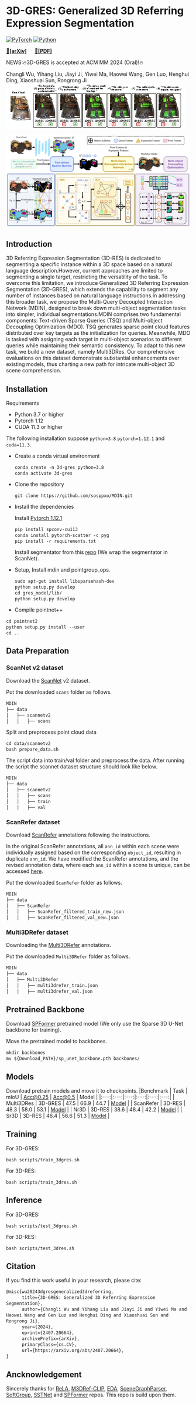 # 3D-GRES: Generalized 3D Referring Expression Segmentation
[![PyTorch](https://img.shields.io/badge/PyTorch-1.12.1-%23EE4C2C.svg?style=&logo=PyTorch&logoColor=white)](https://pytorch.org/)
[![Python](https://img.shields.io/badge/Python-3.7%20|%203.8%20|%203.9-blue.svg?style=&logo=python&logoColor=ffdd54)](https://www.python.org/downloads/)

**[🔗[arXiv]](https://arxiv.org/abs/2407.20664)** &emsp; 
**[📄[PDF]](https://arxiv.org/pdf/2407.20664)** &emsp;


NEWS:🔥3D-GRES is accepted at ACM MM 2024 (Oral)!🔥

Changli Wu, Yihang Liu, Jiayi Ji, Yiwei Ma, Haowei Wang, Gen Luo, Henghui Ding, Xiaoshuai Sun, Rongrong Ji
<img src="docs\3d-gres.png"/>

<img src="docs\mdin.png"/>

## Introduction

3D Referring Expression Segmentation (3D-RES) is dedicated to segmenting a specific instance within a 3D space based on a natural language description.However, current approaches are limited to segmenting a single target, restricting the versatility of the task. To overcome this limitation, we introduce Generalized 3D Referring Expression Segmentation (3D-GRES), which extends the capability to segment any number of instances based on natural language instructions.In addressing this broader task, we propose the Multi-Query Decoupled Interaction Network (MDIN), designed to break down multi-object segmentation tasks into simpler, individual segmentations.MDIN comprises two fundamental components: Text-driven Sparse Queries (TSQ) and Multi-object Decoupling Optimization (MDO). TSQ generates sparse point cloud features distributed over key targets as the initialization for queries. Meanwhile, MDO is tasked with assigning each target in multi-object scenarios to different queries while maintaining their semantic consistency. To adapt to this new task, we build a new dataset, namely Multi3DRes. Our comprehensive evaluations on this dataset demonstrate substantial enhancements over existing models, thus charting a new path for intricate multi-object 3D scene comprehension.

## Installation

Requirements

- Python 3.7 or higher
- Pytorch 1.12
- CUDA 11.3 or higher

The following installation suppose `python=3.8` `pytorch=1.12.1` and `cuda=11.3`.
- Create a conda virtual environment

  ```
  conda create -n 3d-gres python=3.8
  conda activate 3d-gres
  ```

- Clone the repository

  ```
  git clone https://github.com/sosppxo/MDIN.git
  ```

- Install the dependencies

  Install [Pytorch 1.12.1](https://pytorch.org/)

  ```
  pip install spconv-cu113
  conda install pytorch-scatter -c pyg
  pip install -r requirements.txt
  ```

  Install segmentator from this [repo](https://github.com/Karbo123/segmentator) (We wrap the segmentator in ScanNet).

- Setup, Install mdin and pointgroup_ops.

  ```
  sudo apt-get install libsparsehash-dev
  python setup.py develop
  cd gres_model/lib/
  python setup.py develop
  ```
-  Compile pointnet++
  ```
  cd pointnet2
  python setup.py install --user
  cd ..
  ```

## Data Preparation

### ScanNet v2 dataset

Download the [ScanNet](http://www.scan-net.org/) v2 dataset.

Put the downloaded `scans` folder as follows.

```
MDIN
├── data
│   ├── scannetv2
│   │   ├── scans
```

Split and preprocess point cloud data

```
cd data/scannetv2
bash prepare_data.sh
```

The script data into train/val folder and preprocess the data. After running the script the scannet dataset structure should look like below.

```
MDIN
├── data
│   ├── scannetv2
│   │   ├── scans
│   │   ├── train
│   │   ├── val
```

### ScanRefer dataset
Download [ScanRefer](https://github.com/daveredrum/ScanRefer) annotations following the instructions.

In the original ScanRefer annotations, all `ann_id` within each scene were individually assigned based on the corresponding `object_id`, resulting in duplicate `ann_id`. We have modified the ScanRefer annotations, and the revised annotation data, where each `ann_id` within a scene is unique, can be accessed [here](https://stuxmueducn-my.sharepoint.com/:f:/g/personal/liuyihang_stu_xmu_edu_cn/Euro_ViDA6JPiF05ayQqa_EB32qVgfhxc0c0-Oy5S7XjrA?e=0t4VlB).

Put the downloaded `ScanRefer` folder as follows.
```
MDIN
├── data
│   ├── ScanRefer
│   │   ├── ScanRefer_filtered_train_new.json
│   │   ├── ScanRefer_filtered_val_new.json
```
### Multi3DRefer dataset
Downloading the [Multi3DRefer](https://aspis.cmpt.sfu.ca/projects/multi3drefer/data/multi3drefer_train_val.zip) annotations. 

Put the downloaded `Multi3DRefer` folder as follows.
```
MDIN
├── data
│   ├── Multi3DRefer
│   │   ├── multi3drefer_train.json
│   │   ├── multi3drefer_val.json
```

## Pretrained Backbone

Download [SPFormer](https://stuxmueducn-my.sharepoint.com/:f:/g/personal/22920182204313_stu_xmu_edu_cn/Em7yJHaCHAxFpM15uVwk9cgByDp-67lWQg59vkU-zokHYA?e=IuZV0D) pretrained model (We only use the Sparse 3D U-Net backbone for training).

Move the pretrained model to backbones.
```
mkdir backbones
mv ${Download_PATH}/sp_unet_backbone.pth backbones/
```

## Models
Download pretrain models and move it to checkpoints.
|Benchmark | Task  | mIoU | Acc@0.25 | Acc@0.5 | Model |
|:---:|:---:|:---:|:---:|:---:|:---:|
| Multi3DRes | 3D-GRES | 47.5 | 66.9 | 44.7 | [Model](https://stuxmueducn-my.sharepoint.com/:u:/g/personal/liuyihang_stu_xmu_edu_cn/EUJsjxlCnThPhhDd9qU7uzkBQh6EsTc8h4TeREr3qbxKDw?e=igqKF3) |
| ScanRefer   | 3D-RES | 48.3 | 58.0 | 53.1 | [Model](https://stuxmueducn-my.sharepoint.com/:u:/g/personal/liuyihang_stu_xmu_edu_cn/Ecjim2JRxFZAvVitoKVqFOwByVfbJoQRN62O4xA2kTNsuw?e=kgAClI) |
| Nr3D        | 3D-RES | 38.6 | 48.4 | 42.2 | [Model](https://stuxmueducn-my.sharepoint.com/:u:/g/personal/liuyihang_stu_xmu_edu_cn/EdQoF63xEodGpL8TLktE-WABbd3dcrlsGjP0lnooWzMfOg?e=2QLyDQ) |
| Sr3D        | 3D-RES | 46.4 | 56.6 | 51.3 | [Model](https://stuxmueducn-my.sharepoint.com/:u:/g/personal/liuyihang_stu_xmu_edu_cn/EZ4cZn-dNQpIoj1ZF9Zw-MMBuHfv_LGEZMXaeePT1sdX5A?e=RbS3LT) |


## Training
For 3D-GRES:
```
bash scripts/train_3dgres.sh
```
For 3D-RES:
```
bash scripts/train_3dres.sh
```

## Inference
For 3D-GRES:
```
bash scripts/test_3dgres.sh
```
For 3D-RES:
```
bash scripts/test_3dres.sh
```
## Citation

If you find this work useful in your research, please cite:

```
@misc{wu20243dgresgeneralized3dreferring,
      title={3D-GRES: Generalized 3D Referring Expression Segmentation}, 
      author={Changli Wu and Yihang Liu and Jiayi Ji and Yiwei Ma and Haowei Wang and Gen Luo and Henghui Ding and Xiaoshuai Sun and Rongrong Ji},
      year={2024},
      eprint={2407.20664},
      archivePrefix={arXiv},
      primaryClass={cs.CV},
      url={https://arxiv.org/abs/2407.20664}, 
}
```

## Ancknowledgement

Sincerely thanks for [ReLA](https://github.com/henghuiding/ReLA), [M3DRef-CLIP](https://github.com/3dlg-hcvc/M3DRef-CLIP), [EDA](https://github.com/yanmin-wu/EDA), [SceneGraphParser](https://github.com/vacancy/SceneGraphParser), [SoftGroup](https://github.com/thangvubk/SoftGroup), [SSTNet](https://github.com/Gorilla-Lab-SCUT/SSTNet) and [SPFormer](https://github.com/sunjiahao1999/SPFormer) repos. This repo is build upon them.
